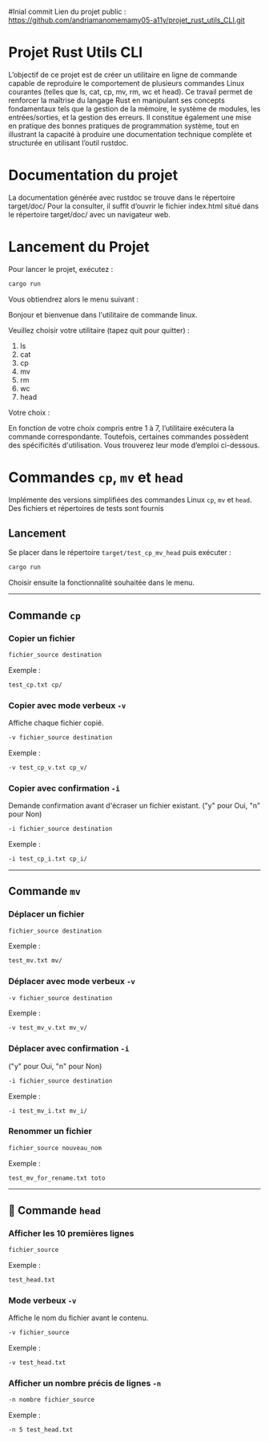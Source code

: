 #Inial commit
Lien du projet public : https://github.com/andriamanomemamy05-a11y/projet_rust_utils_CLI.git

# Projet Rust Utils CLI

L’objectif de ce projet est de créer un utilitaire en ligne de commande capable de reproduire le comportement de plusieurs commandes Linux courantes (telles que ls, cat, cp, mv, rm, wc et head).
Ce travail permet de renforcer la maîtrise du langage Rust en manipulant ses concepts fondamentaux tels que la gestion de la mémoire, le système de modules, les entrées/sorties, et la gestion des erreurs.
Il constitue également une mise en pratique des bonnes pratiques de programmation système, tout en illustrant la capacité à produire une documentation technique complète et structurée en utilisant l’outil rustdoc.

# Documentation du projet

La documentation générée avec rustdoc se trouve dans le répertoire target/doc/
Pour la consulter, il suffit d’ouvrir le fichier index.html situé dans le répertoire target/doc/ avec un navigateur web.

# Lancement du Projet

Pour lancer le projet, exécutez :

```bash
cargo run
```

Vous obtiendrez alors le menu suivant :

Bonjour et bienvenue dans l'utilitaire de commande linux.

Veuillez choisir votre utilitaire (tapez quit pour quitter) :

1. ls
2. cat
3. cp
4. mv
5. rm
6. wc
7. head

Votre choix :

En fonction de votre choix compris entre 1 à 7, l’utilitaire exécutera la commande correspondante.
Toutefois, certaines commandes possèdent des spécificités d'utilisation. Vous trouverez leur mode d’emploi ci-dessous.

# Commandes `cp`, `mv` et `head`

Implémente des versions simplifiées des commandes Linux `cp`, `mv` et `head`.
Des fichiers et répertoires de tests sont fournis

## Lancement

Se placer dans le répertoire `target/test_cp_mv_head` puis exécuter :

```bash
cargo run
```

Choisir ensuite la fonctionnalité souhaitée dans le menu.

---

## Commande `cp`

### Copier un fichier

```bash
fichier_source destination
```

Exemple :

```bash
test_cp.txt cp/
```

### Copier avec mode verbeux `-v`

Affiche chaque fichier copié.

```bash
-v fichier_source destination
```

Exemple :

```bash
-v test_cp_v.txt cp_v/
```

### Copier avec confirmation `-i`

Demande confirmation avant d'écraser un fichier existant.
("y" pour Oui, "n" pour Non)

```bash
-i fichier_source destination
```

Exemple :

```bash
-i test_cp_i.txt cp_i/
```

---

## Commande `mv`

### Déplacer un fichier

```bash
fichier_source destination
```

Exemple :

```bash
test_mv.txt mv/
```

### Déplacer avec mode verbeux `-v`

```bash
-v fichier_source destination
```

Exemple :

```bash
-v test_mv_v.txt mv_v/
```

### Déplacer avec confirmation `-i`

("y" pour Oui, "n" pour Non)

```bash
-i fichier_source destination
```

Exemple :

```bash
-i test_mv_i.txt mv_i/
```

### Renommer un fichier

```bash
fichier_source nouveau_nom
```

Exemple :

```bash
test_mv_for_rename.txt toto
```

---

## 📖 Commande `head`

### Afficher les 10 premières lignes

```bash
fichier_source
```

Exemple :

```bash
test_head.txt
```

### Mode verbeux `-v`

Affiche le nom du fichier avant le contenu.

```bash
-v fichier_source
```

Exemple :

```bash
-v test_head.txt
```

### Afficher un nombre précis de lignes `-n`

```bash
-n nombre fichier_source
```

Exemple :

```bash
-n 5 test_head.txt
```
